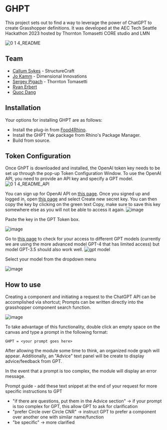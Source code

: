 # GHPT
This project sets out to find a way to leverage the power of ChatGPT to create Grasshopper definitions.
It was developed at the AEC Tech Seattle Hackathon 2023 hosted by Thornton Tomasetti CORE studio and LMN

![0 1 4_README](https://github.com/enmerk4r/GHPT/assets/9583495/91b22bdd-ac9f-4f0e-8a1a-727ddb44ff53)

## Team
- [Callum Sykes](https://github.com/clicketyclackety) - StructureCraft
- [Jo Kamm](https://github.com/jkamm) - Dimensional Innovations
- [Sergey Pigach](https://github.com/enmerk4r) - Thornton Tomasetti
- [Ryan Erbert](https://github.com/RyanErbert)
- [Quoc Dang](https://github.com/jackDang2803)

## Installation
Your options for installing GHPT are as follows:
- Install the plug-in from [Food4Rhino](https://www.food4rhino.com/en/app/ghpt).
- Install the GHPT Yak package from Rhino's Package Manager.
- Build from source.

## Token Configuration
Once GhPT is downloaded and installed, the OpenAI token key needs to be set up through the pop-up Token Configuration Window. To use the OpenAI API, you need to provide an API key and specify a GPT model.
![0 1 4_README_API](https://github.com/enmerk4r/GHPT/assets/9583495/117d2ee2-82f8-44a8-bc57-26baa23fc1c3)


You can sign up for OpenAI API on [this page](https://openai.com/product). Once you signed up and logged in, open [this page](https://platform.openai.com/account/api-keys) and select Create new secret key. You can then copy the key by clicking on the green text Copy, make sure to save this key somewhere else as you will not be able to access it again.
![image](https://github.com/enmerk4r/GHPT/assets/114206649/66441be3-3c87-4de1-81ca-71a1565347ce)


Paste the key in the GPT Token box.

![image](https://github.com/enmerk4r/GHPT/assets/9583495/96648b0a-3cdb-4662-8b8f-d92c97a8b417)


Go to [this page](https://platform.openai.com/account/rate-limits) to check for your access to different GPT models (currently we are using the more advanced model GPT-4 that has limited access) but model GPT-3.5 should also work well.
![gpt model](https://github.com/enmerk4r/GHPT/assets/114206649/fd61e092-9a65-484b-b394-93e22a1263cf)


Select your model from the dropdown menu

![image](https://github.com/enmerk4r/GHPT/assets/9583495/6c01db32-d336-4848-aa67-3fa7a2129b2c)



## How to use

Creating a component and initiating a request to the ChatGPT API can be accomplished via shortcut; Prompts can be written directly into the grasshopper component search function.

![image](https://github.com/enmerk4r/GHPT/assets/9583495/4cb263b5-6a15-4f1d-98cf-4d6e65c93977)

To take advantage of this functionality, double click an empty space on the canvas and type a prompt in the following format:

`GHPT = <your prompt goes here>`

After allowing the module some time to think, an organized node graph will appear. Additionally, an "Advice" text panel will be create to display advice/feedback from GPT.

In the event that a prompt is too complex, the module will display an error message.


Prompt guide - add these text snippet at the end of your request for more specific instructions to GPT

* "if there are questions, put them in the Advice section" -> if your prompt is too complex for GPT, this allow GPT to ask for clarification
* "prefer Circle over Circle CNR" -> instruct GPT to prefer a component over another one with similar name/function
* "be specific" -> more clarified
